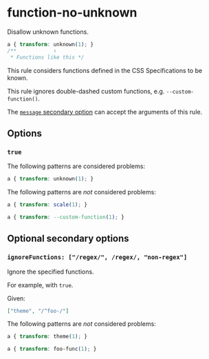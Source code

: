 # function-no-unknown

Disallow unknown functions.

<!-- prettier-ignore -->
```css
a { transform: unknown(1); }
/**            ↑
 * Functions like this */
```

This rule considers functions defined in the CSS Specifications to be known.

This rule ignores double-dashed custom functions, e.g. `--custom-function()`.

The [`message` secondary option](https://github.com/stylelint/stylelint/tree/15.10.1/docs/user-guide/configure.md#message) can accept the arguments of this rule.

## Options

### `true`

The following patterns are considered problems:

<!-- prettier-ignore -->
```css
a { transform: unknown(1); }
```

The following patterns are _not_ considered problems:

<!-- prettier-ignore -->
```css
a { transform: scale(1); }
```

<!-- prettier-ignore -->
```css
a { transform: --custom-function(1); }
```

## Optional secondary options

### `ignoreFunctions: ["/regex/", /regex/, "non-regex"]`

Ignore the specified functions.

For example, with `true`.

Given:

```json
["theme", "/^foo-/"]
```

The following patterns are _not_ considered problems:

<!-- prettier-ignore -->
```css
a { transform: theme(1); }
```

<!-- prettier-ignore -->
```css
a { transform: foo-func(1); }
```
